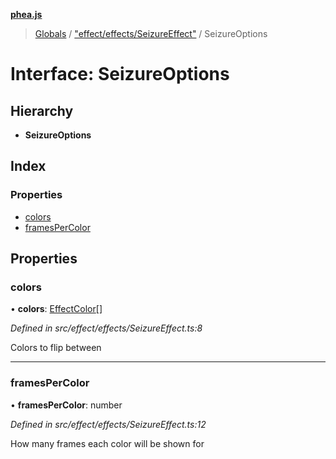 **[phea.js](../README.md)**

> [Globals](../globals.md) / ["effect/effects/SeizureEffect"](../modules/_effect_effects_seizureeffect_.md) / SeizureOptions

# Interface: SeizureOptions

## Hierarchy

* **SeizureOptions**

## Index

### Properties

* [colors](_effect_effects_seizureeffect_.seizureoptions.md#colors)
* [framesPerColor](_effect_effects_seizureeffect_.seizureoptions.md#framespercolor)

## Properties

### colors

•  **colors**: [EffectColor](../modules/_structs_effect_color_.effectcolor.md)[]

*Defined in src/effect/effects/SeizureEffect.ts:8*

Colors to flip between

___

### framesPerColor

•  **framesPerColor**: number

*Defined in src/effect/effects/SeizureEffect.ts:12*

How many frames each color will be shown for
